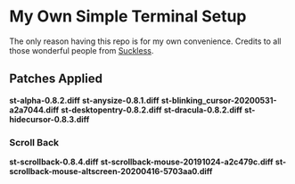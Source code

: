 # My Own Simple Terminal Setup
The only reason having this repo is for my own convenience. Credits to all those wonderful people from [Suckless](https://suckless.org).

## Patches Applied
**st-alpha-0.8.2.diff**
**st-anysize-0.8.1.diff**
**st-blinking_cursor-20200531-a2a7044.diff**
**st-desktopentry-0.8.2.diff**
**st-dracula-0.8.2.diff**
**st-hidecursor-0.8.3.diff**

### Scroll Back
**st-scrollback-0.8.4.diff**
**st-scrollback-mouse-20191024-a2c479c.diff**
**st-scrollback-mouse-altscreen-20200416-5703aa0.diff**